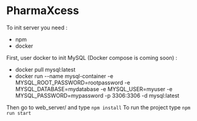 # PharmaXcess

To init server you need : 
- npm
- docker

First, user docker to init MySQL (Docker compose is coming soon) : 
- docker pull mysql:latest
- docker run --name mysql-container -e MYSQL_ROOT_PASSWORD=rootpassword -e MYSQL_DATABASE=mydatabase -e MYSQL_USER=myuser -e MYSQL_PASSWORD=mypassword -p 3306:3306 -d mysql:latest

Then go to web_server/ and type `npm install`
To run the project type `npm run start`